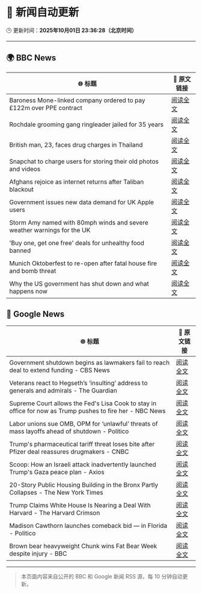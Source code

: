 # 🧠 新闻自动更新

🕒 更新时间：**2025年10月01日 23:36:28（北京时间）**

---

## 🌍 BBC News

| 🌐 标题 | 🔗 原文链接 |
|--------|-------------|
| Baroness Mone-linked company ordered to pay £122m over PPE contract | [阅读全文](https://www.bbc.com/news/articles/c1792rk7ynko?at_medium=RSS&at_campaign=rss) |
| Rochdale grooming gang ringleader jailed for 35 years | [阅读全文](https://www.bbc.com/news/articles/c36k2595k69o?at_medium=RSS&at_campaign=rss) |
| British man, 23, faces drug charges in Thailand | [阅读全文](https://www.bbc.com/news/articles/czdj2vdrpv1o?at_medium=RSS&at_campaign=rss) |
| Snapchat to charge users for storing their old photos and videos | [阅读全文](https://www.bbc.com/news/articles/cz69238p5p8o?at_medium=RSS&at_campaign=rss) |
| Afghans rejoice as internet returns after Taliban blackout | [阅读全文](https://www.bbc.com/news/articles/c0jq2q5jnw3o?at_medium=RSS&at_campaign=rss) |
| Government issues new data demand for UK Apple users | [阅读全文](https://www.bbc.com/news/articles/c740r0m4mzjo?at_medium=RSS&at_campaign=rss) |
| Storm Amy named with 80mph winds and severe weather warnings for the UK | [阅读全文](https://www.bbc.com/weather/articles/cy042drenj8o?at_medium=RSS&at_campaign=rss) |
| 'Buy one, get one free' deals for unhealthy food banned | [阅读全文](https://www.bbc.com/news/articles/c89d54gv44qo?at_medium=RSS&at_campaign=rss) |
| Munich Oktoberfest to re-open after fatal house fire and bomb threat | [阅读全文](https://www.bbc.com/news/articles/c3rv2pv20rvo?at_medium=RSS&at_campaign=rss) |
| Why the US government has shut down and what happens now | [阅读全文](https://www.bbc.com/news/articles/crrj1znp0pyo?at_medium=RSS&at_campaign=rss) |

## 📰 Google News

| 🌐 标题 | 🔗 原文链接 |
|--------|-------------|
| Government shutdown begins as lawmakers fail to reach deal to extend funding - CBS News | [阅读全文](https://news.google.com/rss/articles/CBMilgFBVV95cUxOb1BkaFFldE9NdmhxU1h1VVFzMzBCQUhNYzlKU2dIWU1FMDhDTkhicS1fOWhxUS1QcDlzYlhuOUhrVl85V3hkOV9McWZIY3Rzay0tMUtqTzBrT2pvWnBIaFdCT2xwcWVwNHVHX29CQ21yZGstN3B0eDJKV2M4WDFheVZoT1hYVjJTZUxnbFRWOWN4S2hnaFHSAZsBQVVfeXFMTm5Cb05NUkNlUG5NdUpqc1U0RVdSUk95SW41b2dhcHVfNURPN1ByZFRuRjFNQnJYOFc2U1l0ZzQ1aW1UdXdjVnZLalZFV1ZvUzYyakNOOEw0N2RyVzBXajhTd1BUQ3NZX25fZzl2NlFvZkVHQTJZaV84TzFrZmxHVk9aMFRFNkxQamg0c0U4UllSWk1IMzRRY3h5a28?oc=5) |
| Veterans react to Hegseth’s ‘insulting’ address to generals and admirals - The Guardian | [阅读全文](https://news.google.com/rss/articles/CBMilgFBVV95cUxOYzhkQnBfS3dmblNzRDVIeG9Sa0lwNHIweFFmTFphWTBPWDQzYWZfbWp2V1J0alRJaDlRei13MTUxd3ctVXFxRmpMVW9URnBCd3FRLXdwenpQQ1hycW1hRWhTQW9CLWhGUXVReEtUREpPWW1nYmp6RHV5VGJTdlVxcVhMSV9kRDlXdC1ZbkNNdmNrdGl6S1E?oc=5) |
| Supreme Court allows the Fed's Lisa Cook to stay in office for now as Trump pushes to fire her - NBC News | [阅读全文](https://news.google.com/rss/articles/CBMivgFBVV95cUxPQUdzTnh1SmRhVlpLTE1fS0lNd1Q3QUM0bFNqZkliUDl2Ri1RZ1Brbm4xckU1UTFyUTg2b2o1ZHhUODJveXpwclZzeVNsS0JYWGtuTHlhWE5yU2lLZmJ1SHNHMHpSQXVXSG05S29FcG9OT0J2bHFWRnNPeE0ySWh4QnhFUjZVVzYtanhxX29nRGpTYmpSa3l5RFBWRmhkSWNqbzRMU2ZrRXlkeXYydHBJQWdyRTRWdWlMWl9DX09B0gFWQVVfeXFMTXBiZzlZemxGTWt3SUNnQ2xnajhrWENiV1RpRnVhM0VkNHBBZlhOVG1QNjdfME5pWHpwYlR0dmYzSTM5X05ZU2Mza21sOS00RU03VmdzdHc?oc=5) |
| Labor unions sue OMB, OPM for ‘unlawful’ threats of mass layoffs ahead of shutdown - Politico | [阅读全文](https://news.google.com/rss/articles/CBMif0FVX3lxTE5CS052cDhHMlo2ak56dVh1WEk4OGRoanJaRVp6bHJzODZIcEpZOE9zR0ZiR0NJb2xnWk1aTVFSVm8yaVYweFZRZWZ2ZjBndmVyaWRmTDM4NzBZWFd6MmtlVUZtX3lKbXlRbzJGcjItZnpIdUZxcGFvX0oydkJKUU0?oc=5) |
| Trump's pharmaceutical tariff threat loses bite after Pfizer deal reassures drugmakers - CNBC | [阅读全文](https://news.google.com/rss/articles/CBMigwFBVV95cUxQTGg0SlZ3X1pzeWZRdEFUVGt1SGJiVWtaaS1XRkZibGE4SlNEbTU3d2trYUJNTk9oVDZFVUlpRE9kcjlkTlVqS0hPblhWemRHUUVUSUlqX04tQy1RQ3h5UlhmU3JUaWxiZU9JcW5XT3VJZTk3VXY5U3cySmpYcWhqOW90b9IBiAFBVV95cUxOUkNTUlNOb3NMbHpMc1FDWjJXNnVEQ3N5ZF9yNHA2LU5sV2E2eWlkMmJ3aE02Ym4tb281RnJFSFk0QVVIWFBFdmVDb1FmWU91c3B2YmFiUTdiLWJZUTAtaFFob2tvU3JjOThESEdJZENzeUFpWTFKbVhpSWs4czB2aEt0YW14R2hl?oc=5) |
| Scoop: How an Israeli attack inadvertently launched Trump's Gaza peace plan - Axios | [阅读全文](https://news.google.com/rss/articles/CBMiqgFBVV95cUxORDRBSUNNdldpbjNWVUt2UkN6TjM1cTh1QnkyZGQ2T3ZmbTVxV1BpS1VHWmlNWVhaU1Z4N3RkNVh3MWNpM1c5d25VaW5NbXZuT0tOMzEwbFJrXzZFWEZ1d3ZOcDEyUVUzcFdla0NEWVBkRmlzLUlPc1lvRFhNbEdMYXoyZlpuUXgyVHpyeTU3Z09FbDhYV3dGWGtWd1pzZjl4OEhJdmVMQjhqdw?oc=5) |
| 20-Story Public Housing Building in the Bronx Partly Collapses - The New York Times | [阅读全文](https://news.google.com/rss/articles/CBMiigFBVV95cUxPdTd2dzY0ODlSMlgtMW9YWEFKZkoxbVp1ampsS2hQbkdMbXZibTVGeF8tZmJ4NmNsS1pOMmxDTjI5MElUZ2xWd2JHa1I3dnBoZ21MWWVrRi1PTW45dDhubGU0T3p6TEhMajdNUUFxLS02RnQzQlJsWXhYMVAyaVVUUks4cjh1clE3ZlE?oc=5) |
| Trump Claims White House Is Nearing a Deal With Harvard - The Harvard Crimson | [阅读全文](https://news.google.com/rss/articles/CBMieEFVX3lxTE5WT0hQMFZRWERQZGRnc0M2dGN1Ynhyc1VtX3JZTEM4aFpScko4Yk93Z25xRnZYcjZ2RUY1dnRCZTl4VW1YUzY4b1J0STd4NUxnd0NRT3c0R3JMWjhpRWtfVW9Ub1lLamUwT2dGeFJXUDN5aHBoenJCdQ?oc=5) |
| Madison Cawthorn launches comeback bid — in Florida - Politico | [阅读全文](https://news.google.com/rss/articles/CBMihgFBVV95cUxNWVF3RXBjLUc5andoV2hYaWdMTFlWQU9rN2x1V3FfSi1LSW1CN3V5My1XeWtacVJpdURBU08wN21feVRJai1fVzFleGdaSzF1VllmUHJDU3ZTbmljX3BjeS1HVWxPSjZFTTk1QktzUEE1emxfWHFzZmoxSFFwM0hnYTNSbV9hUQ?oc=5) |
| Brown bear heavyweight Chunk wins Fat Bear Week despite injury - BBC | [阅读全文](https://news.google.com/rss/articles/CBMiWkFVX3lxTFBuZVBJdkhvcUNKSzdKblQxNnlvdkhrWGg2RHQyOUhEZHVwa2txZjNKQnhYUzJPOXRPVFhSX0tHSExzRC1ZTHFoUVAyc2dJZ1ZJU2Z0LTZma0VKQdIBX0FVX3lxTE5kcUNPRXVZRzRnRnR1MHNGMWdfaU5CZTdVN0FDakM0b3FNb0RNcUpDLTJfYmtPUjQ2N1hEMUhndVFNd0UtbVVKUnFqeG1mVkdVblN4ZWlTSFo4RjlNQ2RJ?oc=5) |

---
> 本页面内容来自公开的 BBC 和 Google 新闻 RSS 源，每 10 分钟自动更新。